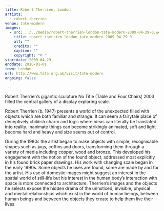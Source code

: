 ```yaml
---
title: Robert Therrien, London
artists:
  - robert-therrien
venue: tate-modern
images:
  - src: ../../media/robert-therrien-london-tate-modern-2009-04-29-0.webp
    title: robert therrien london tate modern 2009 04 29 0
    alt: ""
    credits: ""
    caption: ""
    copyright: "© "
startdate: 2009-04-29
enddate: 2010-01-01
town: London
url: http://www.tate.org.uk/visit/tate-modern
ongoing: false

---
```


Robert Therrien’s gigantic sculpture No Title (Table and Four Chairs) 2003 filled the central gallery of a display exploring scale.

Robert Therrien (b. 1947) presents a world of the unexpected filled with objects which are both familiar and strange. It can seem a fairytale place of deceptively childish charm and logic where ideas can literally be translated into reality. Inanimate things can become strikingly animated, soft and light become hard and heavy and size seems out of control.

During the 1980s the artist began to make objects with simple, recognisable shapes such as jugs, coffins and doors, transforming them through a variety of media including copper, wood and bronze. This developed his engagement with the notion of the found object, addressed most explicitly in his found brick paper drawings. His work with changing scale began in the early 1990s. Some objects he uses are found, some are made by and for the artist. His use of domestic images might suggest an interest in the spatial world of still-life but his interest in the human body’s interaction with space is more connected to architecture. Therrien’s images and the objects he selects expose the hidden drama of the unnoticed, invisible, physical and mental relationships which exist in the world of human beings, between human beings and between the objects they create to help them live their lives.